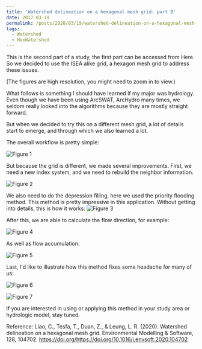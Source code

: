 ```yaml
---
title: 'Watershed delineation on a hexagonal mesh grid: part B'
date: 2017-03-19
permalink: /posts/2020/03/19/watershed-delineation-on-a-hexagonal-mesh-grid-part-b/
tags:
  - Watershed
  - HexWatershed
---
```

This is the second part of a study, the first part can be accessed from Here.
So we decided to use the ISEA alike grid, a hexagon mesh grid to address these issues.

(The figures are high resolution, you might need to zoom in to view.)

What follows is something I should have learned if my major was hydrology. Even though we have been using ArcSWAT, ArcHydro many times, we seldom really looked into the algorithms because they are mostly straight forward.

But when we decided to try this on a different mesh grid, a lot of details start to emerge, and through which we also learned a lot.

The overall workflow is pretty simple:

![Figure 1](https://github.com/changliao/changliao.github.io/blob/main/_figure/hexwatershed/hexwatershed_workflow.png?raw=true)

But because the grid is different, we made several improvements.
First,  we need a new index system, and we need to rebuild the neighbor information.

![Figure 2](https://github.com/changliao/changliao.github.io/blob/main/_figure/hexwatershed/hexagon_topology.png?raw=true)


We also need to do the depression filling, here we used the priority flooding method. This method is pretty impressive in this application. Without getting into details, this is how it works:
![Figure 3](https://github.com/changliao/changliao.github.io/blob/main/_figure/hexwatershed/hexagon_flood_legend.gif?raw=true)


After this, we are able to calculate the flow direction, for example:

![Figure 4](https://github.com/changliao/changliao.github.io/blob/main/_figure/hexwatershed/cbf_flow_direction_90_zoom.png?raw=true)

As well as flow accumulation:

![Figure 5](https://github.com/changliao/changliao.github.io/blob/main/_figure/hexwatershed/tinpan_flow_accumulation_30_zoom.png?raw=true)

Last, I'd like to illustrate how this method fixes some headache for many of us:

![Figure 6](https://github.com/changliao/changliao.github.io/blob/main/_figure/hexwatershed/tinpan30_square.png?raw=true)

![Figure 7](https://github.com/changliao/changliao.github.io/blob/main/_figure/hexwatershed/tinpan30_hexagon.png?raw=true)


If you are interested in using or applying this method in your study area or hydrologic model, stay tuned.

Reference:
Liao, C., Tesfa, T., Duan, Z., & Leung, L. R. (2020). Watershed delineation on a hexagonal mesh grid. Environmental Modelling & Software, 128, 104702. https://doi.org/https://doi.org/10.1016/j.envsoft.2020.104702
